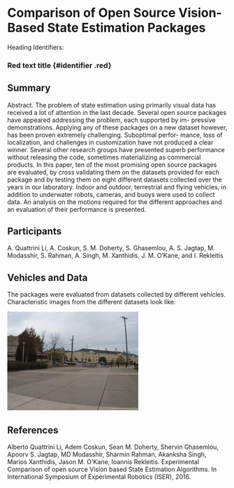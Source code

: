 # Comparison of Open Source Vision-Based State Estimation Packages

Heading Identifiers:
### Red text title {#identifier .red}


## Summary
Abstract. The problem of state estimation using primarily visual data has received a lot of attention in the last decade. Several open source packages have appeared addressing the problem, each supported by im- pressive demonstrations. Applying any of these packages on a new dataset however, has been proven extremely challenging. Suboptimal perfor- mance, loss of localization, and challenges in customization have not produced a clear winner. Several other research groups have presented superb performance without releasing the code, sometimes materializing as commercial products. In this paper, ten of the most promising open source packages are evaluated, by cross validating them on the datasets provided for each package and by testing them on eight different datasets collected over the years in our laboratory. Indoor and outdoor, terrestrial and flying vehicles, in addition to underwater robots, cameras, and buoys were used to collect data. An analysis on the motions required for the different approaches and an evaluation of their performance is presented.

## Participants
A. Quattrini Li, A. Coskun, S. M. Doherty, S. Ghasemlou, A. S. Jagtap, M. Modasshir, S. Rahman, A. Singh, M. Xanthidis, J. M. O’Kane, and I. Rekleitis

## Vehicles and Data
The packages were evaluated from datasets collected by different vehicles. Characteristic images from the different datasets look like:

![Husky outdoor image](https://github.com/18r441m/afrl-data/blob/research/research/vision_based_estimation/husky_outdoor.jpg.thumbnail.jpeg?raw=true)

## References
Alberto Quattrini Li, Adem Coskun, Sean M. Doherty, Shervin Ghasemlou, Apoorv S. Jagtap, MD Modasshir, Sharmin Rahman, Akanksha Singh, Marios Xanthidis, Jason M. O'Kane, Ioannis Rekleitis. Experimental Comparison of open source Vision based State Estimation Algorithms. In International Symposium of Experimental Robotics (ISER), 2016.